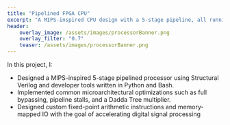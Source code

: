 ```yaml
---
title: "Pipelined FPGA CPU"
excerpt: "A MIPS-inspired CPU design with a 5-stage pipeline, all running at 50 MHz on an FPGA."
header:
    overlay_image: /assets/images/processorBanner.png
    overlay_filter: "0.7"
    teaser: /assets/images/processorBanner.png
---
```


In this project, I: 
* Designed a MIPS-inspired 5-stage pipelined processor using Structural Verilog and developer tools written in Python and Bash.
* Implemented common microarchitectural optimizations such as full bypassing, pipeline stalls, and a Dadda Tree multiplier.
* Designed custom fixed-point arithmetic instructions and memory-mapped IO with the goal of accelerating digital signal processing
